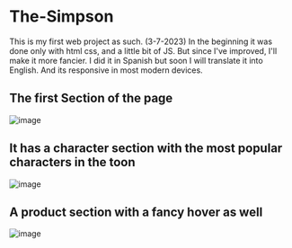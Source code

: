 # The-Simpson

This is my first web project as such. (3-7-2023) In the beginning it was done only with html css, and a little bit of JS. But since I've improved, I'll make it more fancier. I did it in Spanish but soon I will translate it into English. And its responsive in most modern devices.



## The first Section of the page
![image](https://user-images.githubusercontent.com/122651755/226196204-99927fa0-3917-4580-93b5-ed84b2b91aa5.png)



## It has a character section with the most popular characters in the toon
![image](https://user-images.githubusercontent.com/122651755/226196328-3ed1126f-4c46-425e-a538-daba002932cd.png)




## A product section with a fancy hover as well
![image](https://user-images.githubusercontent.com/122651755/226196367-844d2caf-fccf-4eb6-89a2-5ec3ced32853.png)

